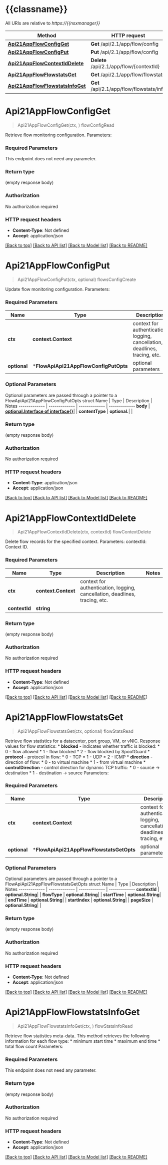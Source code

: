 # {{classname}}

All URIs are relative to *https://{{nsxmanager}}*

Method | HTTP request | Description
------------- | ------------- | -------------
[**Api21AppFlowConfigGet**](FlowApi.md#Api21AppFlowConfigGet) | **Get** /api/2.1/app/flow/config | flowConfigRead
[**Api21AppFlowConfigPut**](FlowApi.md#Api21AppFlowConfigPut) | **Put** /api/2.1/app/flow/config | flowsConfigCreate
[**Api21AppFlowContextIdDelete**](FlowApi.md#Api21AppFlowContextIdDelete) | **Delete** /api/2.1/app/flow/{contextId} | flowContextDelete
[**Api21AppFlowFlowstatsGet**](FlowApi.md#Api21AppFlowFlowstatsGet) | **Get** /api/2.1/app/flow/flowstats | flowStatsRead
[**Api21AppFlowFlowstatsInfoGet**](FlowApi.md#Api21AppFlowFlowstatsInfoGet) | **Get** /api/2.1/app/flow/flowstats/info | flowStatsInfoRead

# **Api21AppFlowConfigGet**
> Api21AppFlowConfigGet(ctx, )
flowConfigRead

Retrieve flow monitoring configuration.  Parameters:  

### Required Parameters
This endpoint does not need any parameter.

### Return type

 (empty response body)

### Authorization

No authorization required

### HTTP request headers

 - **Content-Type**: Not defined
 - **Accept**: application/json

[[Back to top]](#) [[Back to API list]](../README.md#documentation-for-api-endpoints) [[Back to Model list]](../README.md#documentation-for-models) [[Back to README]](../README.md)

# **Api21AppFlowConfigPut**
> Api21AppFlowConfigPut(ctx, optional)
flowsConfigCreate

Update flow monitoring configuration.  Parameters:  

### Required Parameters

Name | Type | Description  | Notes
------------- | ------------- | ------------- | -------------
 **ctx** | **context.Context** | context for authentication, logging, cancellation, deadlines, tracing, etc.
 **optional** | ***FlowApiApi21AppFlowConfigPutOpts** | optional parameters | nil if no parameters

### Optional Parameters
Optional parameters are passed through a pointer to a FlowApiApi21AppFlowConfigPutOpts struct
Name | Type | Description  | Notes
------------- | ------------- | ------------- | -------------
 **body** | [**optional.Interface of interface{}**](interface{}.md)|  | 
 **contentType** | **optional.**|  | 

### Return type

 (empty response body)

### Authorization

No authorization required

### HTTP request headers

 - **Content-Type**: application/json
 - **Accept**: application/json

[[Back to top]](#) [[Back to API list]](../README.md#documentation-for-api-endpoints) [[Back to Model list]](../README.md#documentation-for-models) [[Back to README]](../README.md)

# **Api21AppFlowContextIdDelete**
> Api21AppFlowContextIdDelete(ctx, contextId)
flowContextDelete

Delete flow records for the specified context.  Parameters:  contextId: Context ID.  

### Required Parameters

Name | Type | Description  | Notes
------------- | ------------- | ------------- | -------------
 **ctx** | **context.Context** | context for authentication, logging, cancellation, deadlines, tracing, etc.
  **contextId** | **string**|  | 

### Return type

 (empty response body)

### Authorization

No authorization required

### HTTP request headers

 - **Content-Type**: Not defined
 - **Accept**: application/json

[[Back to top]](#) [[Back to API list]](../README.md#documentation-for-api-endpoints) [[Back to Model list]](../README.md#documentation-for-models) [[Back to README]](../README.md)

# **Api21AppFlowFlowstatsGet**
> Api21AppFlowFlowstatsGet(ctx, optional)
flowStatsRead

Retrieve flow statistics for a datacenter, port group, VM, or vNIC.  Response values for flow statistics: * **blocked** - indicates whether traffic is blocked:   * 0 - flow allowed   * 1 - flow blocked   * 2 - flow blocked by SpoofGuard * **protocol** - protocol in flow:   * 0 - TCP   * 1 - UDP   * 2 - ICMP * **direction** - direction of flow:   * 0 - to virtual machine   * 1 - from virtual machine * **controlDirection** - control direction for dynamic TCP traffic:   * 0 - source -> destination   * 1 - destination -> source   Parameters:  

### Required Parameters

Name | Type | Description  | Notes
------------- | ------------- | ------------- | -------------
 **ctx** | **context.Context** | context for authentication, logging, cancellation, deadlines, tracing, etc.
 **optional** | ***FlowApiApi21AppFlowFlowstatsGetOpts** | optional parameters | nil if no parameters

### Optional Parameters
Optional parameters are passed through a pointer to a FlowApiApi21AppFlowFlowstatsGetOpts struct
Name | Type | Description  | Notes
------------- | ------------- | ------------- | -------------
 **contextId** | **optional.String**|  | 
 **flowType** | **optional.String**|  | 
 **startTime** | **optional.String**|  | 
 **endTime** | **optional.String**|  | 
 **startIndex** | **optional.String**|  | 
 **pageSize** | **optional.String**|  | 

### Return type

 (empty response body)

### Authorization

No authorization required

### HTTP request headers

 - **Content-Type**: Not defined
 - **Accept**: application/json

[[Back to top]](#) [[Back to API list]](../README.md#documentation-for-api-endpoints) [[Back to Model list]](../README.md#documentation-for-models) [[Back to README]](../README.md)

# **Api21AppFlowFlowstatsInfoGet**
> Api21AppFlowFlowstatsInfoGet(ctx, )
flowStatsInfoRead

Retrieve flow statistics meta-data.  This method retrieves the following information for each flow type: * minimum start time * maximum end time * total flow count   Parameters:  

### Required Parameters
This endpoint does not need any parameter.

### Return type

 (empty response body)

### Authorization

No authorization required

### HTTP request headers

 - **Content-Type**: Not defined
 - **Accept**: application/json

[[Back to top]](#) [[Back to API list]](../README.md#documentation-for-api-endpoints) [[Back to Model list]](../README.md#documentation-for-models) [[Back to README]](../README.md)

